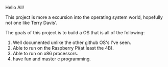 Hello All!

This project is more a excursion into the operating system world, hopefully not one like Terry Davis'. 

The goals of this project is to build a OS that is all of the following:

1. Well documented unlike the other github OS's I've seen.
2. Able to run on the Raspberry Pi(at least the 4B).
3. Able to run on x86 processors.
4. have fun and master c programming.
